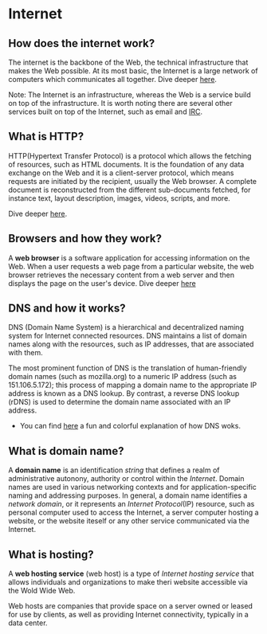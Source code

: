 # Internet

## How does the internet work?

The internet is the backbone of the Web, the technical infrastructure that makes the Web possible. At its most basic, the Internet is a large network of computers which communicates all together. Dive deeper [here](https://developer.mozilla.org/en-US/docs/Learn/Common_questions/How_does_the_Internet_work).

Note: The Internet is an infrastructure, whereas the Web is a service build on top of the infrastructure. It is worth noting there are several other services built on top of the Internet, such as email and [IRC](https://developer.mozilla.org/en-US/docs/Glossary/IRC).

## What is HTTP?

HTTP(Hypertext Transfer Protocol) is a protocol which allows the fetching of resources, such as HTML documents. It is the foundation of any data exchange on the Web and it is a client-server protocol, which means requests are initiated by the recipient, usually the Web browser.
A complete document is reconstructed from the different sub-documents fetched, for instance text, layout description, images, videos, scripts, and more. 

Dive deeper [here](https://developer.mozilla.org/en-US/docs/Web/HTTP/Overview).

## Browsers and how they work?

A **web browser** is a software application for accessing information on the Web. When a user requests a web page from a particular website, the web browser retrieves the necessary content from a web server and then displays the page on the user's device. Dive deeper [here](https://en.wikipedia.org/wiki/Web_browser)

## DNS and how it works?

DNS (Domain Name System) is a hierarchical and decentralized naming system for Internet connected resources. DNS maintains a list of domain names along with the resources, such as IP addresses, that are associated with them.

The most prominent function of DNS is the translation of human-friendly domain names (such as mozilla.org) to a numeric IP address (such as 151.106.5.172); this process of mapping a domain name to the appropriate IP address is known as a DNS lookup. By contrast, a reverse DNS lookup (rDNS) is used to determine the domain name associated with an IP address.

* You can find [here](https://howdns.works/) a fun and colorful explanation of how DNS woks.

## What is domain name?

A **domain name** is an identification *string* that defines a realm of administrative autonony, authority or control within the *Internet*. 
Domain names are used in various networking contexts and for application-specific naming and addressing purposes. 
In general, a domain name identifies a *network domain*, or it represents an *Internet Protocol*(IP) resource, such as personal computer used to access the Internet, a server computer hosting a website, or the website iteself or any other service communicated via the Internet. 

## What is hosting?

A **web hosting service** (web host) is a type of *Internet hosting service* that allows individuals and organizations to make theri website accessible via the Wold Wide Web.

Web hosts are companies that provide space on a server owned or leased for use by clients, as well as providing Internet connectivity, typically in a data center.
